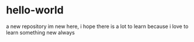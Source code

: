 # hello-world
a new repository
im new here, i hope there is a lot to learn because i love to learn something new always
